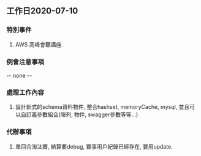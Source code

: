 ## 工作日2020-07-10
### 特別事件
1. AWS 高峰會聽講座.

### 例會注意事項
-- none --

### 處理工作內容
1. 設計新式的schema資料物件, 整合hashset, memoryCache, mysql,
並且可以自訂義參數組合(陣列, 物件, swagger參數等等...)


### 代辦事項
1. 單回合淘汰賽, 結算要debug, 賽事用戶紀錄已經存在, 要用update.